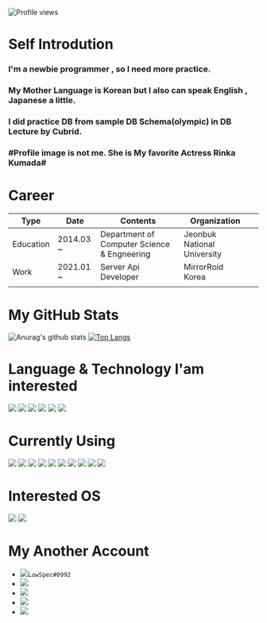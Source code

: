 ![Profile views](https://gpvc.arturio.dev/EqualLove)
# Self Introdution
### I'm a newbie programmer , so I need more practice.
### My Mother Language is Korean but I also can speak English , Japanese a little.
### I did practice DB from sample DB Schema(olympic) in DB Lecture by Cubrid.
### #Profile image is not me. She is My favorite Actress Rinka Kumada#
# Career
| **Type**      | **Date**      | **Contents**                                     | **Organization**                |   |
|-----------|-----------|----------------------------------------------|-----------------------------|---|
| Education | 2014.03 ~ | Department of Computer Science & Engneering  | Jeonbuk National University |   |
| Work      | 2021.01 ~ | Server Api Developer                         | MirrorRoid Korea            |   |
|           |           |                                              |                             |   |
# My GitHub Stats
![Anurag's github stats](https://github-readme-stats.vercel.app/api?username=EqualLove&show_icons=true&theme=tokyonight&align=center)
[![Top Langs](https://github-readme-stats.vercel.app/api/top-langs/?username=EqualLove&layout=compact)](https://github.com/anuraghazra/github-readme-stats&align=center)
# Language & Technology I'am interested
<img src="https://img.shields.io/badge/java-%23ED8B00.svg?&style=for-the-badge&logo=java&logoColor=white&align=center">
<img src="https://img.shields.io/badge/javascript%20-%23323330.svg?&style=for-the-badge&logo=javascript&logoColor=%23F7DF1E&align=center">
<img src="https://img.shields.io/badge/html5%20-%23E34F26.svg?&style=for-the-badge&logo=html5&logoColor=white">
<img src="https://img.shields.io/badge/css3%20-%231572B6.svg?&style=for-the-badge&logo=css3&logoColor=white">
<img src="https://img.shields.io/badge/python%20-%2314354C.svg?&style=for-the-badge&logo=python&logoColor=white">
<img src="https://img.shields.io/badge/Amazon%20AWS-%23232F3E?logo=amazon-aws&logoColor=white&style=for-the-badge">

# Currently Using
<img src="https://img.shields.io/badge/javascript%20-%23323330.svg?&style=for-the-badge&logo=javascript&logoColor=%23F7DF1E&align=center">
<img src="https://img.shields.io/badge/typescript%20-%23323330.svg?&style=for-the-badge&logo=typescript&logoColor=%23F7DF1E&align=center">
<img src="https://img.shields.io/badge/jquery%20-%23323330.svg?&style=for-the-badge&logo=jquery&logoColor=%23F7DF1E&align=center">
<img src="https://img.shields.io/badge/html5%20-%23323330.svg?&style=for-the-badge&logo=html5&logoColor=%23F7DF1E&align=center">
<img src="https://img.shields.io/badge/css3%20-%23323330.svg?&style=for-the-badge&logo=css3&logoColor=%23F7DF1E&align=center">
<img src="https://img.shields.io/badge/vue%20-%23323330.svg?&style=for-the-badge&logo=vue&logoColor=%23F7DF1E&align=center">
<img src="https://img.shields.io/badge/anguler%20-%23323330.svg?&style=for-the-badge&logo=angular&logoColor=%23F7DF1E&align=center">
<img src="https://img.shields.io/badge/php%20-%23323330.svg?&style=for-the-badge&logo=php&logoColor=%23F7DF1E&align=center">
<img src="https://img.shields.io/badge/mysql%20-%23323330.svg?&style=for-the-badge&logo=mysql&logoColor=%23F7DF1E&align=center">
<img src="https://img.shields.io/badge/Amazon%20AWS-%23323330.svg?&style=for-the-badge&logo=amazon-aws&logoColor=%23F7DF1E&align=center">


# Interested OS
<img src="https://img.shields.io/badge/windows-0078D6?logo=windows&logoColor=white&style=for-the-badge">
<img src="https://img.shields.io/badge/ubuntu-E95420?logo=ubuntu&logoColor=white&style=for-the-badge">

# My Another Account
* <img src="https://img.shields.io/badge/LowSpec-%237289DA.svg?&style=for-the-badge&logo=discord&logoColor=white">`LowSpec#0992`
* [<img src="https://img.shields.io/badge/遠藤さくら-%23000000.svg?&style=for-the-badge&logo=steam&logoColor=white">](https://steamcommunity.com/id/ckck1212/)
* [<img src="https://img.shields.io/badge/ckck1212@naver.com-D14836?&style=for-the-badge&logo=gmail&logoColor=white">](mailto:ckck1212@naver.com)
* [<img src="https://img.shields.io/badge/nogi.jang-%23E4405F.svg?&style=for-the-badge&logo=instagram&logoColor=white">](https://www.instagram.com/nogi.jang/)
* [<img src="https://img.shields.io/badge/Jang Ho Jeong-%231877F2.svg?&style=for-the-badge&logo=facebook&logoColor=white">](https://www.facebook.com/hojeong.jang.94/)
